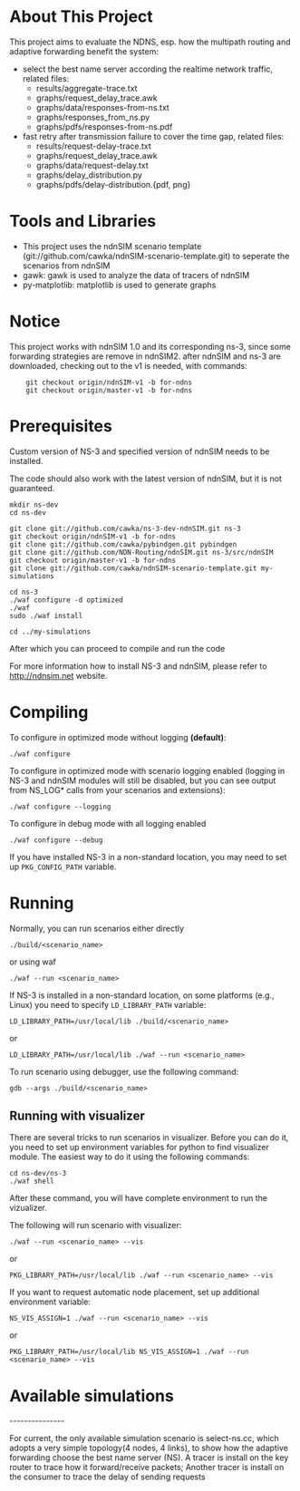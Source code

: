 About This Project
==================
This project aims to evaluate the NDNS, esp. how the multipath routing and adaptive forwarding
benefit the system:
- select the best name server according the realtime network traffic, related files:
  - results/aggregate-trace.txt
  - graphs/request_delay_trace.awk
  - graphs/data/responses-from-ns.txt
  - graphs/responses_from_ns.py
  - graphs/pdfs/responses-from-ns.pdf
- fast retry after transmission failure to cover the time gap, related files:
  - results/request-delay-trace.txt
  - graphs/request_delay_trace.awk
  - graphs/data/request-delay.txt
  - graphs/delay_distribution.py
  - graphs/pdfs/delay-distribution.{pdf, png}


Tools and Libraries
===================
- This project uses the ndnSIM scenario  template (git://github.com/cawka/ndnSIM-scenario-template.git) to seperate the scenarios from ndnSIM
- gawk: gawk is used to analyze the data of tracers of ndnSIM
- py-matplotlib: matplotlib is used to generate graphs

Notice
======
This project works with ndnSIM 1.0 and its corresponding ns-3, since some forwarding strategies are remove in ndnSIM2.
after ndnSIM and ns-3 are downloaded, checking out to the v1 is needed, with commands:
```shell
    git checkout origin/ndnSIM-v1 -b for-ndns
    git checkout origin/master-v1 -b for-ndns
```

Prerequisites
=============

Custom version of NS-3 and specified version of ndnSIM needs to be installed.

The code should also work with the latest version of ndnSIM, but it is not guaranteed.

    mkdir ns-dev
    cd ns-dev

    git clone git://github.com/cawka/ns-3-dev-ndnSIM.git ns-3
    git checkout origin/ndnSIM-v1 -b for-ndns
    git clone git://github.com/cawka/pybindgen.git pybindgen
    git clone git://github.com/NDN-Routing/ndnSIM.git ns-3/src/ndnSIM
    git checkout origin/master-v1 -b for-ndns
    git clone git://github.com/cawka/ndnSIM-scenario-template.git my-simulations

    cd ns-3
    ./waf configure -d optimized
    ./waf
    sudo ./waf install

    cd ../my-simulations

After which you can proceed to compile and run the code

For more information how to install NS-3 and ndnSIM, please refer to http://ndnsim.net website.

Compiling
=========

To configure in optimized mode without logging **(default)**:

    ./waf configure

To configure in optimized mode with scenario logging enabled (logging in NS-3 and ndnSIM modules will still be disabled,
but you can see output from NS_LOG* calls from your scenarios and extensions):

    ./waf configure --logging

To configure in debug mode with all logging enabled

    ./waf configure --debug

If you have installed NS-3 in a non-standard location, you may need to set up ``PKG_CONFIG_PATH`` variable.

Running
=======

Normally, you can run scenarios either directly

    ./build/<scenario_name>

or using waf

    ./waf --run <scenario_name>

If NS-3 is installed in a non-standard location, on some platforms (e.g., Linux) you need to specify ``LD_LIBRARY_PATH`` variable:

    LD_LIBRARY_PATH=/usr/local/lib ./build/<scenario_name>

or

    LD_LIBRARY_PATH=/usr/local/lib ./waf --run <scenario_name>

To run scenario using debugger, use the following command:

    gdb --args ./build/<scenario_name>


Running with visualizer
-----------------------

There are several tricks to run scenarios in visualizer.  Before you can do it, you need to set up environment variables for python to find visualizer module.  The easiest way to do it using the following commands:

    cd ns-dev/ns-3
    ./waf shell

After these command, you will have complete environment to run the vizualizer.

The following will run scenario with visualizer:

    ./waf --run <scenario_name> --vis

or

    PKG_LIBRARY_PATH=/usr/local/lib ./waf --run <scenario_name> --vis

If you want to request automatic node placement, set up additional environment variable:

    NS_VIS_ASSIGN=1 ./waf --run <scenario_name> --vis

or

    PKG_LIBRARY_PATH=/usr/local/lib NS_VIS_ASSIGN=1 ./waf --run <scenario_name> --vis

Available simulations
=====================

<Scenario Name>
---------------

For current, the only available simulation scenario is select-ns.cc, which adopts a very simple topology(4 nodes, 4 links),
to show how the adaptive forwarding choose the best name server (NS).
A tracer is install on the key router to trace how it forward/receive packets;
Another tracer is install on the consumer to trace the delay of sending requests
